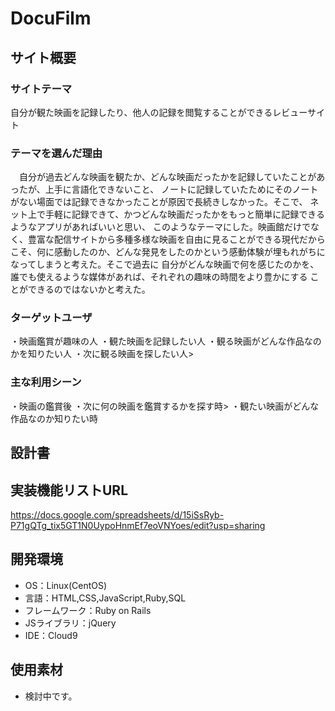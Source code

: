 # DocuFilm

## サイト概要
### サイトテーマ
自分が観た映画を記録したり、他人の記録を閲覧することができるレビューサイト

### テーマを選んだ理由
　自分が過去どんな映画を観たか、どんな映画だったかを記録していたことがあったが、上手に言語化できないこと、
ノートに記録していたためにそのノートがない場面では記録できなかったことが原因で長続きしなかった。そこで、
ネット上で手軽に記録できて、かつどんな映画だったかをもっと簡単に記録できるようなアプリがあればいいと思い、
このようなテーマにした。映画館だけでなく、豊富な配信サイトから多種多様な映画を自由に見ることができる現代だから
こそ、何に感動したのか、どんな発見をしたのかという感動体験が埋もれがちになってしまうと考えた。そこで過去に
自分がどんな映画で何を感じたのかを、誰でも使えるような媒体があれば、それぞれの趣味の時間をより豊かにする
ことができるのではないかと考えた。

### ターゲットユーザ
・映画鑑賞が趣味の人
・観た映画を記録したい人
・観る映画がどんな作品なのかを知りたい人
・次に観る映画を探したい人>

### 主な利用シーン
・映画の鑑賞後
・次に何の映画を鑑賞するかを探す時>
・観たい映画がどんな作品なのか知りたい時

## 設計書

## 実装機能リストURL
https://docs.google.com/spreadsheets/d/15iSsRyb-P71gQTg_tix5GT1N0UypoHnmEf7eoVNYoes/edit?usp=sharing

## 開発環境
- OS：Linux(CentOS)
- 言語：HTML,CSS,JavaScript,Ruby,SQL
- フレームワーク：Ruby on Rails
- JSライブラリ：jQuery
- IDE：Cloud9

## 使用素材
- 検討中です。